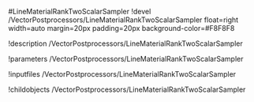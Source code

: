 <!-- MOOSE Object Documentation Stub: Remove this when content is added. -->
#LineMaterialRankTwoScalarSampler
!devel /VectorPostprocessors/LineMaterialRankTwoScalarSampler float=right width=auto margin=20px padding=20px background-color=#F8F8F8

!description /VectorPostprocessors/LineMaterialRankTwoScalarSampler

!parameters /VectorPostprocessors/LineMaterialRankTwoScalarSampler

!inputfiles /VectorPostprocessors/LineMaterialRankTwoScalarSampler

!childobjects /VectorPostprocessors/LineMaterialRankTwoScalarSampler
